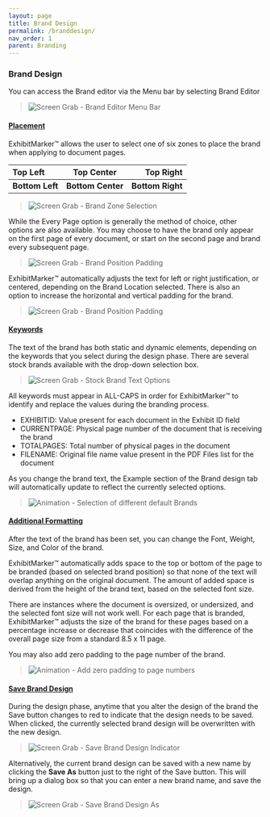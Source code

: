 ```yaml
---
layout: page
title: Brand Design
permalink: /branddesign/
nav_order: 1
parent: Branding
---
```


### Brand Design

You can access the Brand editor via the Menu bar by selecting Brand Editor

> ![Screen Grab - Brand Editor Menu Bar](../../assets/user_interface_assets/UserInterface_Menu_06_BrandEditor.png)

#### __<u>Placement</u>__

ExhibitMarker&trade; allows the user to select one of six zones to place the brand when applying to document pages.

|Top Left | Top Center | Top Right |
|:-------------|:-----:|-----------:|
|__Bottom Left__ | __Bottom Center__ | __Bottom Right__ |

> ![Screen Grab - Brand Zone Selection](../../assets/brand_design_assets/brand_design_01_BrandZonePosition.png)

While the Every Page option is generally the method of choice, other options are also available.  You may choose to have the brand only appear on the first page of every document, or start on the second page and brand every subsequent page.

 > ![Screen Grab - Brand Position Padding](../../assets/brand_design_assets/brand_design_01a_BrandOnOptions.png)

ExhibitMarker&trade; automatically adjusts the text for left or right justification, or centered, depending on the Brand Location selected.  There is also an option to increase the horizontal and vertical padding for the brand.

 > ![Screen Grab - Brand Position Padding](../../assets/brand_design_assets/brand_design_02_BrandPadding.png)

#### __<u>Keywords</u>__

The text of the brand has both static and dynamic elements, depending on the keywords that you select during the design phase.  There are several stock brands available with the drop-down selection box.

> ![Screen Grab - Stock Brand Text Options](../../assets/brand_design_assets/brand_design_03_BrandStockKeywordOptions.png)

All keywords must appear in ALL-CAPS in order for ExhibitMarker&trade; to identify and replace the values during the branding process.


 - EXHIBITID: Value present for each document in the Exhibit ID field
 - CURRENTPAGE: Physical page number of the document that is receiving the brand
 - TOTALPAGES: Total number of physical pages in the document
 - FILENAME: Original file name value present in the PDF Files list for the document

As you change the brand text, the Example section of the Brand design tab will automatically update to reflect the currently selected options.

> ![Animation - Selection of different default Brands](../../assets/brand_design_assets/brand_design_04_BrandOptionSelection.gif)

#### __<u>Additional Formatting</u>__

After the text of the brand has been set, you can change the Font, Weight, Size, and Color of the brand.

ExhibitMarker&trade; automatically adds space to the top or bottom of the page to be branded (based on selected brand position) so that none of the text will overlap anything on the original document.  The amount of added space is derived from the height of the brand text, based on the selected font size.

There are instances where the document is oversized, or undersized, and the selected font size will not work well.  For each page that is branded, ExhibitMarker&trade; adjusts the size of the brand for these pages based on a percentage increase or decrease that coincides with the difference of the overall page size from a standard 8.5 x 11 page.

You may also add zero padding to the page number of the brand.

> ![Animation - Add zero padding to page numbers](../../assets/brand_design_assets/brand_design_07_ZeroPadPageNumber.gif)

#### __<u>Save Brand Design</u>__

During the design phase, anytime that you alter the design of the brand the Save button changes to red to indicate that the design needs to be saved.  When clicked, the currently selected brand design will be overwritten with the new design.

> ![Screen Grab - Save Brand Design Indicator](../../assets/brand_design_assets/brand_design_05_SaveBrand.png)

Alternatively, the current brand design can be saved with a new name by clicking the __Save As__ button just to the right of the Save button.  This will bring up a dialog box so that you can enter a new brand name, and save the design.

> ![Screen Grab - Save Brand Design As](../../assets/brand_design_assets/brand_design_06_SaveAsNewBrand.png)
